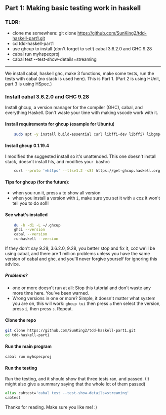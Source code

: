 Part 1: Making basic testing work in haskell
--------------------------------------------

### TLDR:
 - clone me somewhere: git clone https://github.com/SunKing2/tdd-haskell-part1.git
 - cd tdd-haskell-part1
 - use ghcup to install (don't forget to set!) cabal 3.6.2.0 and GHC 9.28
 - cabal run myhspecproj
 - cabal test --test-show-details=streaming

---


We install cabal, haskell ghc, make 3 functions, make some tests, run the tests with cabal (no stack is used here). This is Part 1.  (Part 2 is using HUnit, part 3 is using HSpec.)

### Install cabal 3.6.2.0 and GHC 9.28

Install ghcup, a version manager for the compiler (GHC), cabal, and everything Haskell. Don't waste your time with making vscode work with it.

#### Install requirements for ghcup (example for Ubuntu)

```bash
    sudo apt -y install build-essential curl libffi-dev libffi7 libgmp-dev libgmp10 libncurses-dev libncurses5 libtinfo5
```
    

#### Install ghcup 0.1.19.4

I modified the suggested install so it's unattended. This one doesn't install stack, doesn't install hls, and modifies your .bashrc

```bash
    curl --proto '=https' --tlsv1.2 -sSf https://get-ghcup.haskell.org | BOOTSTRAP_HASKELL_ADJUST_BASHRC=1 BOOTSTRAP_HASKELL_NONINTERACTIVE=1 BOOTSTRAP_HASKELL_INSTALL_NO_STACK=1 BOOTSTRAP_HASKELL_INSTALL_HLS=0  sh
```
    

#### Tips for ghcup (for the future):

*   when you run it, press `a` to show all version
*   when you install a version with `i`, make sure you set it with `s` coz it won't tell you to do so!!!

#### See what's installed

```bash
    du -h -d1 -L ~/.ghcup
    ghci --version
    cabal --version
    runhaskell --version
```
    

If they don't say 9.28, 3.6.2.0, 9.28, you better stop and fix it, coz we'll be using cabal, and there are 1 million problems unless you have the same version of cabal and ghc, and you'll never forgive yourself for ignoring this advice.

##### Problems?

*   one or more doesn't run at all: Stop this tutorial and don't waste any more time here. You've been warned.
*   Wrong versions in one or more? Simple, it doesn't matter what system you are on, this will work: `ghcup tui` then press `a` then select the version, press `i`, then press `s`. Repeat.

#### Clone the repo

```bash
git clone https://github.com/SunKing2/tdd-haskell-part1.git
cd tdd-haskell-part1
``` 

#### Run the main program

```bash
cabal run myhspecproj
```

#### Run the testing

Run the testing, and it should show that three tests ran, and passed. (It might also give a summary saying that the whole lot of them passed)

```bash
alias cabtest='cabal test --test-show-details=streaming'
cabtest
```
    

Thanks for reading. Make sure you like me! :)